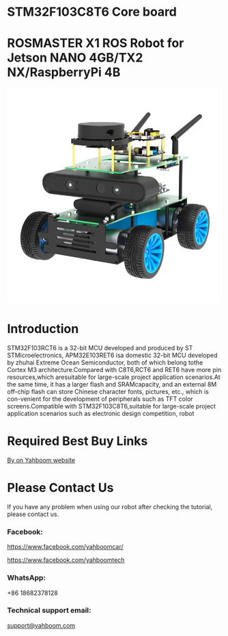 # STM32F103C8T6 Core board
# ROSMASTER X1 ROS Robot for Jetson NANO 4GB/TX2 NX/RaspberryPi 4B
![](https://github.com/YahboomTechnology/ROSMASTER-X1/blob/main/ROSMASTER_X1.jpg)
# Introduction
STM32F103RCT6 is a 32-bit MCU developed and produced by ST STMicroelectronics, APM32E103RET6 isa domestic 32-bit MCU developed by zhuhai Extreme Ocean Semiconductor, both of which belong tothe Cortex M3 architecture.Compared with C8T6,RCT6 and RET6 have more pin resources,which aresuitable for large-scale project application scenarios.At the same time, it has a larger flash and SRAMcapacity, and an external 8M off-chip flash can store Chinese character fonts, pictures, etc., which is con-venient for the development of peripherals such as TFT color screens.Compatible with STM32F103C8T6,suitable for large-scale project application scenarios such as electronic design competition, robot

# Required Best Buy Links
[By on Yahboom website](https://category.yahboom.net/products/yahboom-stm32-core-board)

# Please Contact Us
If you have any problem when using our robot after checking the tutorial, please contact us.

### Facebook: 
https://www.facebook.com/yahboomcar/ 
  
https://www.facebook.com/yahboomtech
### WhatsApp:
+86 18682378128

### Technical support email: 
support@yahboom.com

